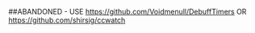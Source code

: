 ##ABANDONED - USE https://github.com/Voidmenull/DebuffTimers OR  https://github.com/shirsig/ccwatch
